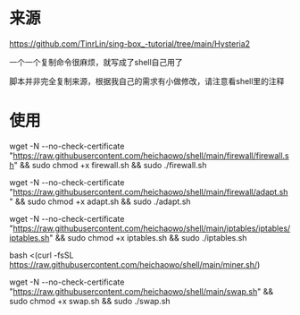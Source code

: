 # 来源
https://github.com/TinrLin/sing-box_-tutorial/tree/main/Hysteria2

一个一个复制命令很麻烦，就写成了shell自己用了

脚本并非完全复制来源，根据我自己的需求有小做修改，请注意看shell里的注释

# 使用
wget -N --no-check-certificate "https://raw.githubusercontent.com/heichaowo/shell/main/firewall/firewall.sh" && sudo chmod +x firewall.sh && sudo ./firewall.sh

wget -N --no-check-certificate "https://raw.githubusercontent.com/heichaowo/shell/main/firewall/adapt.sh" && sudo chmod +x adapt.sh && sudo ./adapt.sh

wget -N --no-check-certificate "https://raw.githubusercontent.com/heichaowo/shell/main/iptables/iptables/iptables.sh" && sudo chmod +x iptables.sh && sudo ./iptables.sh

bash <(curl -fsSL https://raw.githubusercontent.com/heichaowo/shell/main/miner.sh/)

wget -N --no-check-certificate "https://raw.githubusercontent.com/heichaowo/shell/main/swap.sh" && sudo chmod +x swap.sh && sudo ./swap.sh
